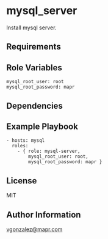 mysql_server
========

Install mysql server.

Requirements
------------


Role Variables
--------------

```
mysql_root_user: root
mysql_root_password: mapr
```

Dependencies
------------


Example Playbook
-------------------------

```
- hosts: mysql
  roles:
    - { role: mysql-server,
        mysql_root_user: root,
        mysql_root_password: mapr }
```

License
-------

MIT

Author Information
------------------

vgonzalez@mapr.com